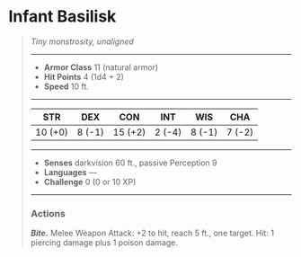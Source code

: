 # Infant Basilisk
>*Tiny monstrosity, unaligned*
>___
>- **Armor Class** 11 (natural armor)
>- **Hit Points** 4 (1d4 + 2)
>- **Speed** 10 ft.
>___
>|STR|DEX|CON|INT|WIS|CHA|
>|:---:|:---:|:---:|:---:|:---:|:---:|
>|10 (+0)|8 (-1)|15 (+2)|2 (-4)|8 (-1)|7 (-2)|
>___
>- **Senses** darkvision 60 ft., passive Perception 9
>- **Languages** —
>- **Challenge** 0 (0 or 10 XP)
>___
>### Actions
>***Bite.*** Melee Weapon Attack: +2 to hit, reach 5 ft., one target. Hit: 1 piercing damage plus 1 poison damage.